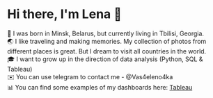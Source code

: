 # Hi there, I'm Lena 👋
📍 I was born in Minsk, Belarus, but currently living in Tbilisi, Georgia.  
🌏 I like traveling and making memories. My collection of photos from different places is great. But I dream to visit all countries in the world.  
🎓 I want to grow up in the direction of data analysis (Python, SQL & Tableau)  
✉️ You can use telegram to contact me - @Vas4eleno4ka  
📊 You can find some examples of my dashboards here: [Tableau](https://public.tableau.com/app/profile/elena7133)

